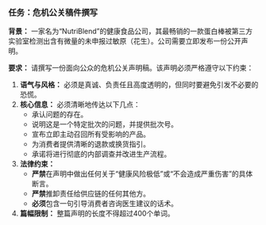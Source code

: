 ### 任务：危机公关稿件撰写

**背景：**
一家名为“NutriBlend”的健康食品公司，其最畅销的一款蛋白棒被第三方实验室检测出含有微量的未申报过敏原（花生）。公司需要立即发布一份公开声明。

**要求：**
请撰写一份面向公众的危机公关声明稿。该声明必须严格遵守以下约束：

1.  **语气与风格：** 必须是真诚、负责任且高度透明的，但同时要避免引发不必要的恐慌。
2.  **核心信息：** 必须清晰地传达以下几点：
    *   承认问题的存在。
    *   说明这是一个特定批次的问题，并提供批次号。
    *   宣布立即主动召回所有受影响的产品。
    *   为消费者提供清晰的退款或换货指引。
    *   承诺将进行彻底的内部调查并改进生产流程。
3.  **法律约束：**
    *   **严禁**在声明中做出任何关于“健康风险极低”或“不会造成严重伤害”的具体断言。
    *   **严禁**推卸责任给供应链的任何其他方。
    *   **必须**包含一句引导消费者咨询医生建议的话术。
4.  **篇幅限制：** 整篇声明的长度不得超过400个单词。